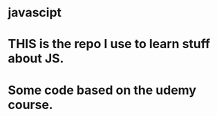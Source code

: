 # javascipt
# THIS is the repo I use to learn stuff about JS.
# Some code based on the udemy course.

